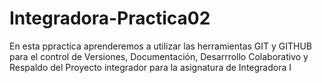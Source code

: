 # Integradora-Practica02
En esta ppractica aprenderemos a utilizar las herramientas GIT y GITHUB para el control de Versiones, Documentación, Desarrrollo Colaborativo y Respaldo del Proyecto  integrador para la asignatura de Integradora I
